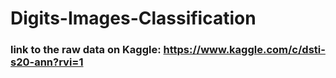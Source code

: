 # Digits-Images-Classification








### link to the raw data on Kaggle: https://www.kaggle.com/c/dsti-s20-ann?rvi=1 
